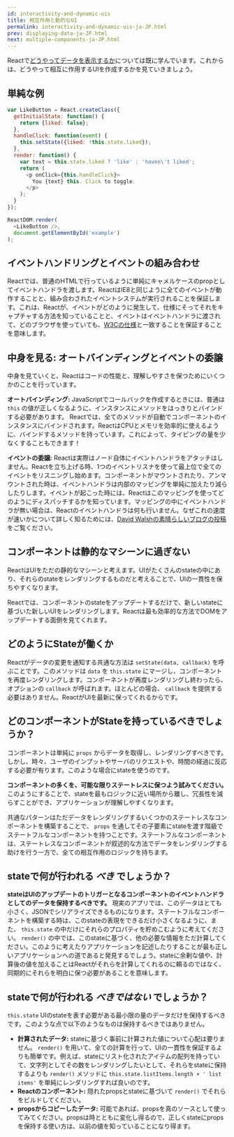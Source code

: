 ```yaml
---
id: interactivity-and-dynamic-uis
title: 相互作用と動的なUI
permalink: interactivity-and-dynamic-uis-ja-JP.html
prev: displaying-data-ja-JP.html
next: multiple-components-ja-JP.html
---
```


Reactで[どうやってデータを表示するか](/react/docs/displaying-data-ja-JP.html)については既に学んでいます。これからは、どうやって相互に作用するUIを作成するかを見ていきましょう。


## 単純な例

```javascript
var LikeButton = React.createClass({
  getInitialState: function() {
    return {liked: false};
  },
  handleClick: function(event) {
    this.setState({liked: !this.state.liked});
  },
  render: function() {
    var text = this.state.liked ? 'like' : 'haven\'t liked';
    return (
      <p onClick={this.handleClick}>
        You {text} this. Click to toggle.
      </p>
    );
  }
});

ReactDOM.render(
  <LikeButton />,
  document.getElementById('example')
);
```


## イベントハンドリングとイベントの組み合わせ

Reactでは、普通のHTMLで行っているように単純にキャメルケースのpropとしてイベントハンドラを渡します。ReactはIE8と同じように全てのイベントが動作することと、組み合わされたイベントシステムが実行されることを保証します。これは、Reactが、イベントがどのように発生して、仕様にそってそれをキャプチャする方法を知っていることと、イベントはイベントハンドラに渡されて、どのブラウザを使っていても、[W3Cの仕様](http://www.w3.org/TR/DOM-Level-3-Events/)と一致することを保証することを意味します。

## 中身を見る: オートバインディングとイベントの委譲

中身を見ていくと、Reactはコードの性能と、理解しやすさを保つためにいくつかのことを行っています。

**オートバインディング:** JavaScriptでコールバックを作成するときには、普通は `this` の値が正しくなるように、インスタンスにメソッドをはっきりとバインドする必要があります。
Reactでは、全てのメソッドが自動でコンポーネントのインスタンスにバインドされます。ReactはCPUとメモリを効率的に使えるように、バインドするメソッドを持っています。これによって、タイピングの量を少なくすることもできます！

**イベントの委譲:** Reactは実際はノード自体にイベントハンドラをアタッチはしません。Reactを立ち上げる時、1つのイベントリスナを使って最上位で全てのイベントをリスニングし始めます。コンポーネントがマウントされたり、アンマウントされた時は、イベントハンドラは内部のマッピングを単純に加えたり減らしたりします。イベントが起こった時には、Reactはこのマッピングを使ってどのようにディスパッチするかを知っています。マッピングの中にイベントハンドラが無い場合は、Reactのイベントハンドラは何も行いません。なぜこれの速度が速いかについて詳しく知るためには、[David Walshの素晴らしいブログの投稿](http://davidwalsh.name/event-delegate)をご覧ください。

## コンポーネントは静的なマシーンに過ぎない

ReactはUIをただの静的なマシーンと考えます。UIがたくさんのstateの中にあり、それらのstateをレンダリングするものだと考えることで、UIの一貫性を保ちやすくなります。

Reactでは、コンポーネントのstateをアップデートするだけで、新しいstateに基づいた新しいUIをレンダリングします。Reactは最も効率的な方法でDOMをアップデートする面倒を見てくれます。


## どのようにStateが働くか

Reactがデータの変更を通知する共通な方法は `setState(data, callback)` を呼ぶことです。このメソッドは `data` を `this.state` にマージし、コンポーネントを再度レンダリングします。コンポーネントが再度レンダリングし終わったら、オプションの `callback` が呼ばれます。ほとんどの場合、 `callback` を提供する必要はありません。ReactがUIを最新に保ってくれるからです。


## どのコンポーネントがStateを持っているべきでしょうか？

コンポーネントは単純に `props` からデータを取得し、レンダリングすべきです。しかし、時々、ユーザのインプットやサーバのリクエストや、時間の経過に反応する必要が有ります。このような場合にstateを使うのです。

**コンポーネントの多くを、可能な限りステートレスに保つよう試みてください。** このようにすることで、stateを最もロジックに近い場所から離し、冗長性を減らすことができ、アプリケーションが理解しやすくなります。

共通なパターンはただデータをレンダリングするいくつかのステートレスなコンポーネントを構築することで、 `props` を通してその子要素にstateを渡す階級でステートフルなコンポーネントを持つことです。ステートフルなコンポーネントは、ステートレスなコンポーネントが叙述的な方法でデータをレンダリングする助けを行う一方で、全ての相互作用のロジックを持ちます。

## stateで何が行われる *べき* でしょうか？

**stateはUIのアップデートのトリガーとなるコンポーネントのイベントハンドラとしてのデータを保持するべきです。** 現実のアプリでは、このデータはとても小さく、JSONでシリアライズできるものになります。ステートフルなコンポーネントを構築する時は、このstateの表現をできるだけ小さくなるように、また、 `this.state` の中だけにそれらのプロパティを貯めこむように考えてください。 `render()` の中では、このstateに基づく、他の必要な情報をただ計算してください。このように考えたりアプリケーションを記述したりすることが最も正しいアプリケーションへの道であると発見するでしょう。stateに余剰な値や、計算後の値を加えることはReactがそれらを計算してくれるのに頼るのではなく、同期的にそれらを明白に保つ必要があることを意味します。


## stateで何が行われる *べきではない* でしょうか？

`this.state` UIのstateを表す必要がある最小限の量のデータだけを保持するべきです。このような点で以下のようなものは保持するべきではありません。

* **計算されたデータ:**
stateに基づく事前に計算された値について心配は要りません。 `render()` を用いて、全ての計算を行って、UIの一貫性を保証するよりも簡単です。例えば、stateにリスト化されたアイテムの配列を持っていて、文字列としてその数をレンダリングしたいとして、それらをstateに保持するよりも `render()` メソッドに `this.state.listItems.length + ' list items'` を単純にレンダリングすれば良いのです。
* **Reactのコンポーネント:** 隠れたpropsとstateに基づいて `render()` でそれらをビルドしてください。
* **propsからコピーしたデータ:** 可能であれば、propsを真のソースとして使ってみてください。propsは時とともに変化し得るので、正しくstateにpropsを保持する使い方は、以前の値を知っていることになり得ます。
